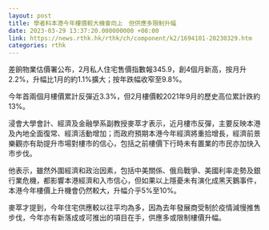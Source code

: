 ```yaml
---
layout: post
title: 學者料本港今年樓價較大機會向上　但供應多限制升幅
date: 2023-03-29 13:37:20.000000000 +08:00
link: https://news.rthk.hk/rthk/ch/component/k2/1694101-20230329.htm
categories: rthk
---
```


差餉物業估價署公布，2月私人住宅售價指數報345.9，創4個月新高，按月升2.2%，升幅比1月的約1.1%擴大；按年跌幅收窄至9.8%。

今年首兩個月樓價累計反彈近3.3%，但2月樓價較2021年9月的歷史高位累計跌約13%。

浸會大學會計、經濟及金融學系副教授麥萃才表示，近月樓市反彈，主要反映本港及內地全面復常、經濟活動增加；而政府預期本港今年經濟將重拾增長，經濟前景樂觀亦有助提升市場對樓市的信心，包括之前樓價下行時未有置業的市民亦加快入市步伐。

他表示，雖然外圍經濟和政治因素，包括中美關係、俄烏戰爭、美國利率走勢及銀行業危機，都影響本港經濟和入市信心，但如果以上隱憂未有演化成黑天鵝事件，本港今年樓價上升機會仍然較大，升幅介乎5%至10%。

麥萃才提到，今年住宅供應較以往平均為多，因為去年發展商受制於疫情減慢推售步伐，今年亦有新落成或可推出的項目在手，供應多或限制樓價升幅。
